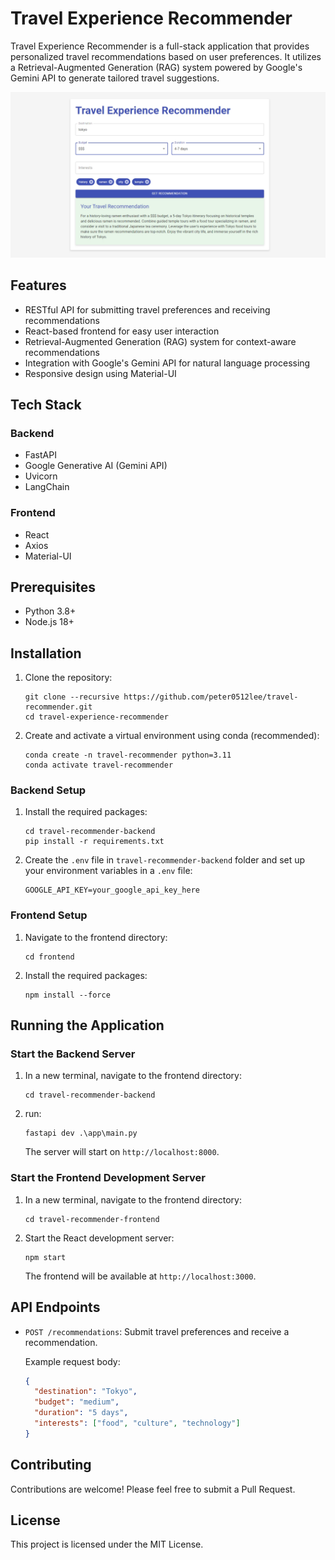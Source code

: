 # Travel Experience Recommender

Travel Experience Recommender is a full-stack application that provides personalized travel recommendations based on user preferences. It utilizes a Retrieval-Augmented Generation (RAG) system powered by Google's Gemini API to generate tailored travel suggestions.

![demo](imgs/demo.png)

## Features

- RESTful API for submitting travel preferences and receiving recommendations
- React-based frontend for easy user interaction
- Retrieval-Augmented Generation (RAG) system for context-aware recommendations
- Integration with Google's Gemini API for natural language processing
- Responsive design using Material-UI

## Tech Stack

### Backend

- FastAPI
- Google Generative AI (Gemini API)
- Uvicorn
- LangChain

### Frontend

- React
- Axios
- Material-UI

## Prerequisites

- Python 3.8+
- Node.js 18+

## Installation

1. Clone the repository:
   ```
   git clone --recursive https://github.com/peter0512lee/travel-recommender.git
   cd travel-experience-recommender
   ```

2. Create and activate a virtual environment using conda (recommended):
   ```
   conda create -n travel-recommender python=3.11
   conda activate travel-recommender
   ```

### Backend Setup


1. Install the required packages:
   ```
   cd travel-recommender-backend
   pip install -r requirements.txt
   ```

2. Create the `.env` file in `travel-recommender-backend` folder and set up your environment variables in a `.env` file:
   ```
   GOOGLE_API_KEY=your_google_api_key_here
   ```
   
### Frontend Setup

1. Navigate to the frontend directory:
   ```
   cd frontend
   ```

2. Install the required packages:
   ```
   npm install --force
   ```

## Running the Application

### Start the Backend Server

1. In a new terminal, navigate to the frontend directory:
   ```
   cd travel-recommender-backend
   ```

2. run:
   ```
   fastapi dev .\app\main.py
   ```
   The server will start on `http://localhost:8000`.

### Start the Frontend Development Server

1. In a new terminal, navigate to the frontend directory:
   ```
   cd travel-recommender-frontend
   ```

2. Start the React development server:
   ```
   npm start
   ```
   The frontend will be available at `http://localhost:3000`.

## API Endpoints

- `POST /recommendations`: Submit travel preferences and receive a recommendation.

  Example request body:
  ```json
  {
    "destination": "Tokyo",
    "budget": "medium",
    "duration": "5 days",
    "interests": ["food", "culture", "technology"]
  }
  ```

## Contributing

Contributions are welcome! Please feel free to submit a Pull Request.

## License

This project is licensed under the MIT License.
